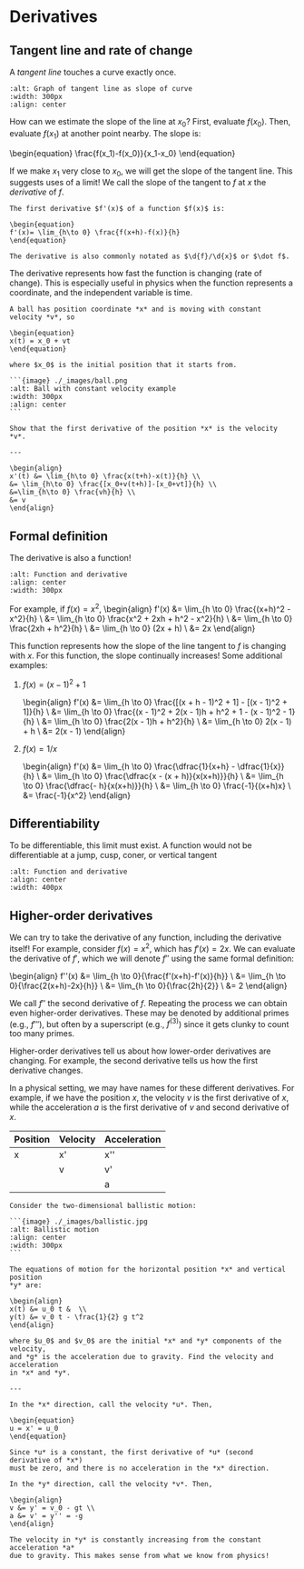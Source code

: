 # Derivatives

## Tangent line and rate of change

A *tangent line* touches a curve exactly once.

```{image} ./_images/tangent.png
:alt: Graph of tangent line as slope of curve
:width: 300px
:align: center
```

How can we estimate the slope of the line at $x_0$? First, evaluate $f(x_0)$.
Then, evaluate $f(x_1)$ at another point nearby. The slope is:

\begin{equation}
\frac{f(x_1)-f(x_0)}{x_1-x_0}
\end{equation}

If we make $x_1$ very close to $x_0$, we will get the slope of the tangent line.
This suggests uses of a limit! We call the slope of the tangent to *f* at $x$
the *derivative* of *f*.

```{topic} Derivative as a limit
The first derivative $f'(x)$ of a function $f(x)$ is:

\begin{equation}
f'(x)= \lim_{h\to 0} \frac{f(x+h)-f(x)}{h}
\end{equation}

The derivative is also commonly notated as $\d{f}/\d{x}$ or $\dot f$.
```

The derivative represents how fast the function is changing (rate of change).
This is especially useful in physics when the function represents a coordinate,
and the independent variable is time.

````{example} Ball moving with constant velocity
A ball has position coordinate *x* and is moving with constant velocity *v*, so

\begin{equation}
x(t) = x_0 + vt
\end{equation}

where $x_0$ is the initial position that it starts from.

```{image} ./_images/ball.png
:alt: Ball with constant velocity example
:width: 300px
:align: center
```

Show that the first derivative of the position *x* is the velocity *v*.

---

\begin{align}
x'(t) &= \lim_{h\to 0} \frac{x(t+h)-x(t)}{h} \\
&= \lim_{h\to 0} \frac{[x_0+v(t+h)]-[x_0+vt]}{h} \\
&=\lim_{h\to 0} \frac{vh}{h} \\
&= v
\end{align}
````

## Formal definition

The derivative is also a function!

```{image} ./_images/derivative_function.png
:alt: Function and derivative
:align: center
:width: 300px
```

For example, if $f(x) = x^2$,
\begin{align}
f'(x) &= \lim_{h \to 0} \frac{(x+h)^2 - x^2}{h} \\
    &= \lim_{h \to 0} \frac{x^2 + 2xh + h^2 - x^2}{h} \\
    &= \lim_{h \to 0} \frac{2xh + h^2}{h} \\
    &= \lim_{h \to 0} (2x + h) \\
    &= 2x
\end{align}

This function represents how the slope of the line tangent to *f* is changing
with *x*. For this function, the slope continually increases! Some additional
examples:

1. $f(x) = (x - 1)^2 + 1$

   \begin{align}
   f'(x) &= \lim_{h \to 0} \frac{[(x + h - 1)^2 + 1] - [(x - 1)^2 + 1]}{h} \\
       &= \lim_{h \to 0} \frac{(x - 1)^2 +
          2(x - 1)h + h^2 + 1 - (x - 1)^2 - 1}{h} \\
       &= \lim_{h \to 0} \frac{2(x - 1)h + h^2}{h} \\
       &= \lim_{h \to 0} 2(x - 1) + h \\
       &= 2(x - 1)
   \end{align}

2. $f(x) = 1/x$

   \begin{align}
   f'(x) &= \lim_{h \to 0} \frac{\dfrac{1}{x+h} - \dfrac{1}{x}}{h} \\
       &= \lim_{h \to 0} \frac{\dfrac{x - (x + h)}{x(x+h)}}{h}  \\
       &= \lim_{h \to 0} \frac{\dfrac{- h}{x(x+h)}}{h}  \\
       &= \lim_{h \to 0} \frac{-1}{(x+h)x} \\
       &= \frac{-1}{x^2}
   \end{align}

## Differentiability

To be differentiable, this limit must exist. A function would not be
differentiable at a jump, cusp, coner, or vertical tangent

```{image} ./_images/nondifferentiable.jpg
:alt: Function and derivative
:align: center
:width: 400px
```

## Higher-order derivatives

We can try to take the derivative of any function, including the derivative
itself! For example, consider $f(x) = x^2$, which has $f'(x) = 2x$. We can
evaluate the derivative of $f'$, which we will denote $f''$ using the same
formal definition:

\begin{align}
f''(x) &= \lim_{h \to 0}{\frac{f'(x+h)-f'(x)}{h}} \\
    &= \lim_{h \to 0}{\frac{2(x+h)-2x}{h}} \\
    &= \lim_{h \to 0}{\frac{2h}{2}} \\
    &= 2
\end{align}

We call $f''$ the second derivative of *f*. Repeating the process we can obtain
even higher-order derivatives. These may be denoted by additional primes
(e.g., $f'''$), but often by a superscript (e.g., $f^{(3)}$) since it gets
clunky to count too many primes.

Higher-order derivatives tell us about how lower-order derivatives are
changing. For example, the second derivative tells us how the first derivative
changes.

In a physical setting, we may have names for these different derivatives. For
example, if we have the position *x*, the velocity *v* is the first derivative
of *x*, while the acceleration *a* is the first derivative of *v* and second
derivative of *x*.

| Position | Velocity | Acceleration |
|----------|----------|--------------|
|    x     |    x'    |      x''     |
|          |    v     |      v'      |
|          |          |      a       |

````{example} Ballistic motion
Consider the two-dimensional ballistic motion:

```{image} ./_images/ballistic.jpg
:alt: Ballistic motion
:align: center
:width: 300px
```

The equations of motion for the horizontal position *x* and vertical position
*y* are:

\begin{align}
x(t) &= u_0 t &  \\
y(t) &= v_0 t - \frac{1}{2} g t^2
\end{align}

where $u_0$ and $v_0$ are the initial *x* and *y* components of the velocity,
and *g* is the acceleration due to gravity. Find the velocity and acceleration
in *x* and *y*.

---

In the *x* direction, call the velocity *u*. Then,

\begin{equation}
u = x' = u_0
\end{equation}

Since *u* is a constant, the first derivative of *u* (second derivative of *x*)
must be zero, and there is no acceleration in the *x* direction.

In the *y* direction, call the velocity *v*. Then,

\begin{align}
v &= y' = v_0 - gt \\
a &= v' = y'' = -g
\end{align}

The velocity in *y* is constantly increasing from the constant acceleration *a*
due to gravity. This makes sense from what we know from physics!
````
